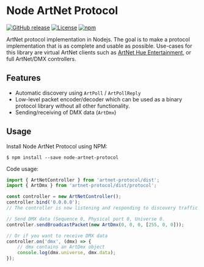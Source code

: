 # Node ArtNet Protocol

[![GitHub release](https://img.shields.io/github/release/jeffreykog/node-artnet-protocol.svg)](https://github.com/jeffreykog/node-artnet-protocol/releases)
[![License](https://img.shields.io/badge/license-MIT-blue.svg)](LICENSE.txt)
[![npm](https://img.shields.io/npm/v/artnet-protocol.svg)](https://www.npmjs.com/package/artnet-protocol)

ArtNet protocol implementation in Nodejs. The goal is to make a protocol implementation
that is as complete and usable as possible.
Use-cases for this library are virtual ArtNet clients such as [ArtNet Hue Entertainment](https://github.com/jeffreykog/artnet-hue-entertainment),
or full ArtNet/DMX controllers.

## Features
* Automatic discovery using `ArtPoll` / `ArtPollReply`
* Low-level packet encoder/decoder which can be used as a binary protocol library without all other functionality.
* Sending/receiving of DMX data (`ArtDmx`)

## Usage
Install Node ArtNet Protocol using NPM:
```shell
$ npm install --save node-artnet-protocol
```

Code usage:
```javascript
import { ArtNetController } from 'artnet-protocol/dist';
import { ArtDmx } from 'artnet-protocol/dist/protocol';

const controller = new ArtNetController();
controller.bind('0.0.0.0');
// The controller is now listening and responding to discovery traffic

// Send DMX data (Sequence 0, Physical port 0, Universe 0.
controller.sendBroadcastPacket(new ArtDmx(0, 0, 0, [255, 0, 0]));

// Or if you want to receive DMX data
controller.on('dmx', (dmx) => {
    // dmx contains an ArtDmx object
    console.log(dmx.universe, dmx.data);
});
```
